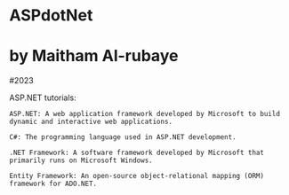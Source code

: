 # ASPdotNet
# by Maitham Al-rubaye
#2023

ASP.NET tutorials:

    ASP.NET: A web application framework developed by Microsoft to build dynamic and interactive web applications.

    C#: The programming language used in ASP.NET development.

    .NET Framework: A software framework developed by Microsoft that primarily runs on Microsoft Windows.

    Entity Framework: An open-source object-relational mapping (ORM) framework for ADO.NET.


